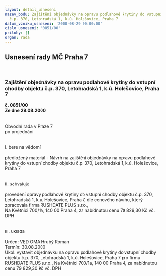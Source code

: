 ```yaml
---
layout: detail_usneseni
nazev_bodu: Zajištění objednávky na opravu podlahové krytiny do vstupní chodby objektu
  č.p. 370, Letohradská 1, k.ú. Holešovice, Praha 7
datum_vzniku_usneseni: '2000-08-29 00:00:00'
cislo_usneseni: '0851/00'
prilohy: []
organ: rada
---
```

<div id="ucUsn_pList" class="usn">
	<span><h2>Usnesení rady MČ Praha 7 </h2>
<br></span><div class="standBody">
<span><h3>Zajištění objednávky na opravu podlahové krytiny do vstupní chodby objektu č.p. 370, Letohradská 1, k.ú. Holešovice, Praha 7</h3></span><div class="center">
		<strong>č. 0851/00</strong><br>
	</div>
<div class="center">
		<strong>Ze dne 29.08.2000</strong><br><br>
	</div>     <br>Obvodní rada v Praze 7<br>po projednání<br><br><br>I.	bere na vědomí<br><br> předložený materiál - Návrh na zajištění objednávky na opravu podlahové krytiny do vstupní chodby objektu č.p. 370, Letohradská 1, k.ú. Holešovice, Praha 7	<br><br><br>II.	schvaluje <br><br>provedení opravy podlahové krytiny do vstupní chodby objektu č.p. 370, Letohradská 1, k.ú. Holešovice, Praha 7, dle cenového návrhu, který zpracovala firma RUSHDATE PLUS s.r.o., <br>Na Květnici 700/1a, 140 00 Praha 4, za nabídnutou cenu  79 829,30 Kč vč. DPH	 <br><br><br>III.	ukládá <br><br> Určen:	     	VED OMA Hrubý Roman<br>Termín: 30.08.2000<br>Úkol:	vystavit objednávku na opravu podlahové krytiny do vstupní chodby objektu č.p. 370, Letohradská 1, k.ú. Holešovice, Praha 7 pro firmu RUSHDATE PLUS s.r.o., Na Květnici 700/1a, 140 00 Praha 4, za nabídnutou cenu  79 829,30 Kč vč. DPH	<br> 	<br>
</div>
</div>